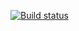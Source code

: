 [![Build status](https://ci.appveyor.com/api/projects/status/lhilmy7dy89heurx?svg=true)](https://ci.appveyor.com/project/Tasilia/dz1-2)
